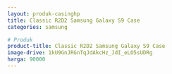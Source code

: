 ```yaml
---
layout: produk-casinghp
title: Classic R2D2 Samsung Galaxy S9 Case
categories: samsung

# Produk
product-title: Classic R2D2 Samsung Galaxy S9 Case
image-drive: 1kU9GnJRGnTqJdAkcHz_JdI_eLO5sUDRg
harga: 90000
---
```

